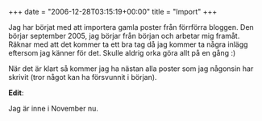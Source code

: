 +++
date = "2006-12-28T03:15:19+00:00"
title = "Import"
+++

Jag har börjat med att importera gamla poster från förrförra bloggen. Den börjar september 2005, jag börjar från början och arbetar mig framåt. Räknar med att det kommer ta ett bra tag då jag kommer ta några inlägg eftersom jag känner för det. Skulle aldrig orka göra allt på en gång :) 

När det är klart så kommer jag ha nästan alla poster som jag någonsin har skrivit (tror något kan ha försvunnit i början).

**Edit**:

Jag är inne i November nu.

<small></small>
